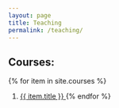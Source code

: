 ```yaml
---
layout: page
title: Teaching
permalink: /teaching/
---
```

## Courses:
<!-- <div class = "flex-container"> -->
{% for item in site.courses %}
1. <a href="{{ item.url | prepend:site.baseurl | prepend:site.url}}"> {{ item.title }} </a>
{% endfor %}
<!-- </div> -->
